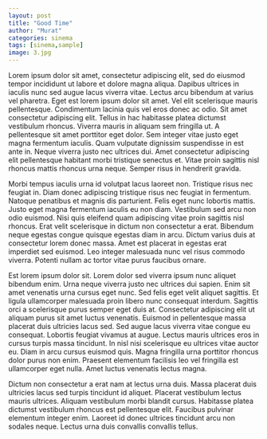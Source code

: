 ```yaml
---
layout: post
title: "Good Time"
author: "Murat"
categories: sinema
tags: [sinema,sample]
image: 3.jpg
---
```


Lorem ipsum dolor sit amet, consectetur adipiscing elit, sed do eiusmod tempor incididunt ut labore et dolore magna aliqua. Dapibus ultrices in iaculis nunc sed augue lacus viverra vitae. Lectus arcu bibendum at varius vel pharetra. Eget est lorem ipsum dolor sit amet. Vel elit scelerisque mauris pellentesque. Condimentum lacinia quis vel eros donec ac odio. Sit amet consectetur adipiscing elit. Tellus in hac habitasse platea dictumst vestibulum rhoncus. Viverra mauris in aliquam sem fringilla ut. A pellentesque sit amet porttitor eget dolor. Sem integer vitae justo eget magna fermentum iaculis. Quam vulputate dignissim suspendisse in est ante in. Neque viverra justo nec ultrices dui. Amet consectetur adipiscing elit pellentesque habitant morbi tristique senectus et. Vitae proin sagittis nisl rhoncus mattis rhoncus urna neque. Semper risus in hendrerit gravida.

Morbi tempus iaculis urna id volutpat lacus laoreet non. Tristique risus nec feugiat in. Diam donec adipiscing tristique risus nec feugiat in fermentum. Natoque penatibus et magnis dis parturient. Felis eget nunc lobortis mattis. Justo eget magna fermentum iaculis eu non diam. Vestibulum sed arcu non odio euismod. Nisi quis eleifend quam adipiscing vitae proin sagittis nisl rhoncus. Erat velit scelerisque in dictum non consectetur a erat. Bibendum neque egestas congue quisque egestas diam in arcu. Dictum varius duis at consectetur lorem donec massa. Amet est placerat in egestas erat imperdiet sed euismod. Leo integer malesuada nunc vel risus commodo viverra. Potenti nullam ac tortor vitae purus faucibus ornare.

Est lorem ipsum dolor sit. Lorem dolor sed viverra ipsum nunc aliquet bibendum enim. Urna neque viverra justo nec ultrices dui sapien. Enim sit amet venenatis urna cursus eget nunc. Sed felis eget velit aliquet sagittis. Et ligula ullamcorper malesuada proin libero nunc consequat interdum. Sagittis orci a scelerisque purus semper eget duis at. Consectetur adipiscing elit ut aliquam purus sit amet luctus venenatis. Euismod in pellentesque massa placerat duis ultricies lacus sed. Sed augue lacus viverra vitae congue eu consequat. Lobortis feugiat vivamus at augue. Lectus mauris ultrices eros in cursus turpis massa tincidunt. In nisl nisi scelerisque eu ultrices vitae auctor eu. Diam in arcu cursus euismod quis. Magna fringilla urna porttitor rhoncus dolor purus non enim. Praesent elementum facilisis leo vel fringilla est ullamcorper eget nulla. Amet luctus venenatis lectus magna.

Dictum non consectetur a erat nam at lectus urna duis. Massa placerat duis ultricies lacus sed turpis tincidunt id aliquet. Placerat vestibulum lectus mauris ultrices. Aliquam vestibulum morbi blandit cursus. Habitasse platea dictumst vestibulum rhoncus est pellentesque elit. Faucibus pulvinar elementum integer enim. Laoreet id donec ultrices tincidunt arcu non sodales neque. Lectus urna duis convallis convallis tellus.
